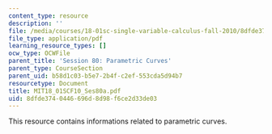 ```yaml
---
content_type: resource
description: ''
file: /media/courses/18-01sc-single-variable-calculus-fall-2010/8dfde3740446696d8d98f6ce2d33de03_MIT18_01SCF10_Ses80a.pdf
file_type: application/pdf
learning_resource_types: []
ocw_type: OCWFile
parent_title: 'Session 80: Parametric Curves'
parent_type: CourseSection
parent_uid: b58d1c03-b5e7-2b4f-c2ef-553cda5d94b7
resourcetype: Document
title: MIT18_01SCF10_Ses80a.pdf
uid: 8dfde374-0446-696d-8d98-f6ce2d33de03
---
```

This resource contains informations related to parametric curves.